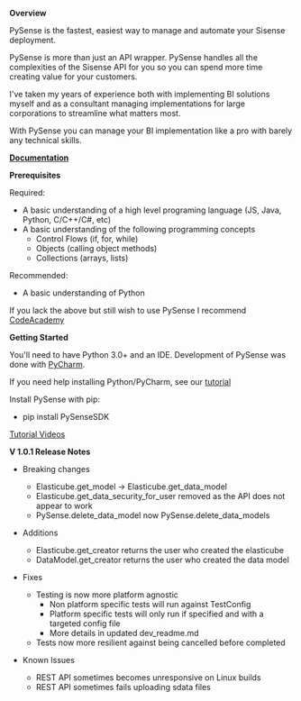 **Overview**

PySense is the fastest, easiest way to manage and automate your Sisense deployment. 

PySense is more than just an API wrapper. PySense handles all the complexities of the Sisense API for you so you can spend more time creating value for your customers. 

I've taken my years of experience both with implementing BI solutions myself and as a consultant managing implementations for large corporations to streamline what matters most. 

With PySense you can manage your BI implementation like a pro with barely any technical skills. 

**[Documentation](https://htmlpreview.github.io/?https://github.com/nathangiusti/PySense/blob/master/Documentation/index.html)**

**Prerequisites**

Required: 
- A basic understanding of a high level programing language (JS, Java, Python, C/C++/C#, etc)
- A basic understanding of the following programming concepts
    - Control Flows (if, for, while)
    - Objects (calling object methods)
    - Collections (arrays, lists)

Recommended:
- A basic understanding of Python 

If you lack the above but still wish to use PySense I recommend [CodeAcademy](https://www.codecademy.com/learn/learn-python-3)

**Getting Started**

You'll need to have Python 3.0+ and an IDE. Development of PySense was done with [PyCharm](https://www.jetbrains.com/pycharm/).

If you need help installing Python/PyCharm, see our [tutorial](https://github.com/nathangiusti/PySense/raw/master/Installing%20Python.pptx)

Install PySense with pip:
- pip install PySenseSDK

[Tutorial Videos](https://www.youtube.com/playlist?list=PL0xO3VH5OF2JD2KiZs_41zvKvPyebg6MW)

**V 1.0.1 Release Notes**

- Breaking changes
    - Elasticube.get_model -> Elasticube.get_data_model
    - Elasticube.get_data_security_for_user removed as the API does not appear to work
    - PySense.delete_data_model now PySense.delete_data_models 

- Additions
    - Elasticube.get_creator returns the user who created the elasticube
    - DataModel.get_creator returns the user who created the data model
        
- Fixes
    - Testing is now more platform agnostic
        - Non platform specific tests will run against TestConfig
        - Platform specific tests will only run if specified and with a targeted config file
        - More details in updated dev_readme.md
    - Tests now more resilient against being cancelled before completed
    
- Known Issues
    - REST API sometimes becomes unresponsive on Linux builds
    - REST API sometimes fails uploading sdata files
    
